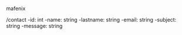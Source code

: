 mafenix

/contact
-id: int
-name: string
-lastname: string
-email: string
-subject: string
-message: string
